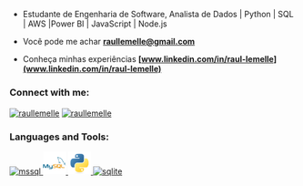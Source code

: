 - Estudante de Engenharia de Software, Analista de Dados | Python | SQL | AWS |Power BI | JavaScript | Node.js

- Você pode me achar **raullemelle@gmail.com**

- Conheça minhas experiências **[www.linkedin.com/in/raul-lemelle](www.linkedin.com/in/raul-lemelle)**

<h3 align="left">Connect with me:</h3>
<p align="left">
<a href="https://linkedin.com/in/raullemelle" target="blank"><img align="center" src="https://raw.githubusercontent.com/rahuldkjain/github-profile-readme-generator/master/src/images/icons/Social/linked-in-alt.svg" alt="raullemelle" height="30" width="40" /></a>
<a href="https://instagram.com/raullemelle" target="blank"><img align="center" src="https://raw.githubusercontent.com/rahuldkjain/github-profile-readme-generator/master/src/images/icons/Social/instagram.svg" alt="raullemelle" height="30" width="40" /></a>
</p>

<h3 align="left">Languages and Tools:</h3>
<p align="left"> <a href="https://www.microsoft.com/en-us/sql-server" target="_blank" rel="noreferrer"> <img src="https://www.svgrepo.com/show/303229/microsoft-sql-server-logo.svg" alt="mssql" width="40" height="40"/> </a> <a href="https://www.mysql.com/" target="_blank" rel="noreferrer"> <img src="https://raw.githubusercontent.com/devicons/devicon/master/icons/mysql/mysql-original-wordmark.svg" alt="mysql" width="40" height="40"/> </a> <a href="https://www.python.org" target="_blank" rel="noreferrer"> <img src="https://raw.githubusercontent.com/devicons/devicon/master/icons/python/python-original.svg" alt="python" width="40" height="40"/> </a> <a href="https://www.sqlite.org/" target="_blank" rel="noreferrer"> <img src="https://www.vectorlogo.zone/logos/sqlite/sqlite-icon.svg" alt="sqlite" width="40" height="40"/> </a> </p>

<!---

- 👋 Hi, I’m @Raul-Lemelle
- 👀 I’m interested in ...
- 🌱 I’m currently learning ...
- 💞️ I’m looking to collaborate on ...
- 📫 How to reach me ...


Raul-Lemelle/Raul-Lemelle is a ✨ special ✨ repository because its `README.md` (this file) appears on your GitHub profile.
You can click the Preview link to take a look at your changes.
--->
